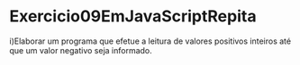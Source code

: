 # Exercicio09EmJavaScriptRepita
i)Elaborar  um  programa  que  efetue  a  leitura  de  valores  positivos  inteiros  até  que  um  valor  negativo seja  informado.
